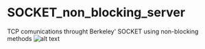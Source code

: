 # SOCKET_non_blocking_server
TCP comunications throught Berkeley' SOCKET using non-blocking methods
![alt text](https://github.com/ORParga/SOCKET_non_blocking_SERVER/blob/[branch]/image.jpg?raw=true)
